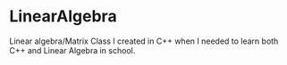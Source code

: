 # LinearAlgebra
Linear algebra/Matrix Class I created in C++ when I needed to learn both C++ and Linear Algebra in school.

